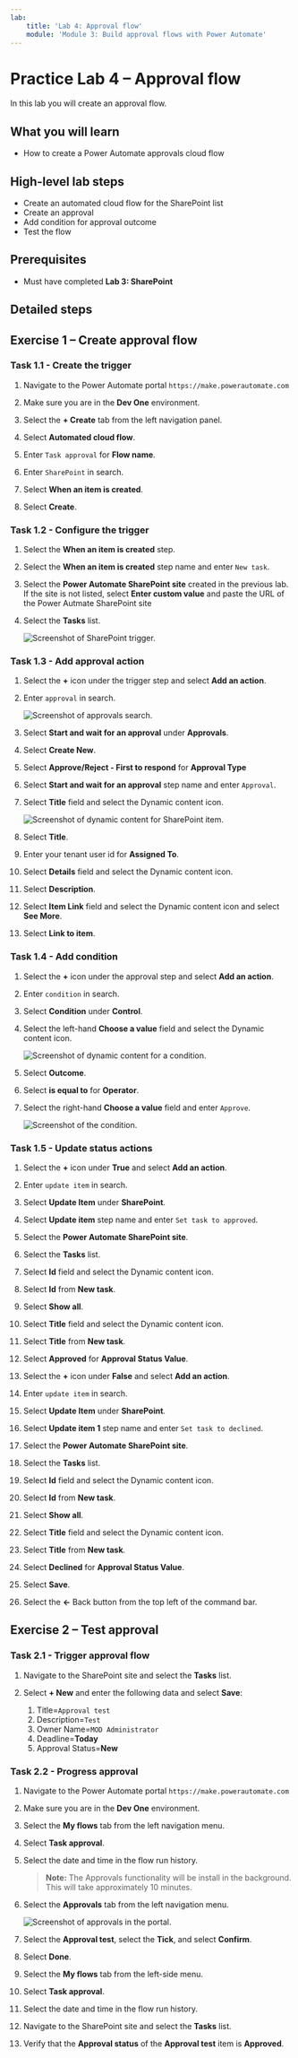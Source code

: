 ```yaml
---
lab:
    title: 'Lab 4: Approval flow'
    module: 'Module 3: Build approval flows with Power Automate'
---
```


# Practice Lab 4 – Approval flow

In this lab you will create an approval flow.

## What you will learn

- How to create a Power Automate approvals cloud flow

## High-level lab steps

- Create an automated cloud flow for the SharePoint list
- Create an approval
- Add condition for approval outcome
- Test the flow
  
## Prerequisites

- Must have completed **Lab 3: SharePoint**

## Detailed steps

## Exercise 1 – Create approval flow

### Task 1.1 - Create the trigger

1. Navigate to the Power Automate portal `https://make.powerautomate.com`

1. Make sure you are in the **Dev One** environment.

1. Select the **+ Create** tab from the left navigation panel.

1. Select **Automated cloud flow**.

1. Enter `Task approval` for **Flow name**.

1. Enter `SharePoint` in search.

1. Select **When an item is created**.

1. Select **Create**.


### Task 1.2 - Configure the trigger

1. Select the **When an item is created** step.

1. Select the **When an item is created** step name and enter `New task`.

1. Select the **Power Automate SharePoint site** created in the previous lab. If the site is not listed, select **Enter custom value** and paste the URL of the Power Autmate SharePoint site

1. Select the **Tasks** list.

    ![Screenshot of SharePoint trigger.](../media/sharepoint-trigger.png)


### Task 1.3 - Add approval action

1. Select the **+** icon under the trigger step and select **Add an action**.

1. Enter `approval` in search.

    ![Screenshot of approvals search.](../media/search-approval.png)

1. Select **Start and wait for an approval** under **Approvals**.

1. Select **Create New**.

1. Select **Approve/Reject - First to respond** for **Approval Type**

1. Select **Start and wait for an approval** step name and enter `Approval`.

1. Select **Title** field and select the Dynamic content icon.

    ![Screenshot of dynamic content for SharePoint item.](../media/sharepoint-dynamic-content.png)

1. Select **Title**.

1. Enter your tenant user id for **Assigned To**.

1. Select **Details** field and select the Dynamic content icon.

1. Select **Description**.

1. Select **Item Link** field and select the Dynamic content icon and select **See More**.

1. Select **Link to item**.


### Task 1.4 - Add condition

1. Select the **+** icon under the approval step and select **Add an action**.

1. Enter `condition` in search.

1. Select **Condition** under **Control**.

1. Select the left-hand **Choose a value** field and select the Dynamic content icon.

    ![Screenshot of dynamic content for a condition.](../media/add-condition.png)

1. Select **Outcome**.

1. Select **is equal to** for **Operator**.

1. Select the right-hand **Choose a value** field and enter `Approve`.

    ![Screenshot of the condition.](../media/condition.png)


### Task 1.5 - Update status actions

1. Select the **+** icon under **True** and select **Add an action**.

1. Enter `update item` in search.

1. Select **Update Item** under **SharePoint**.

1. Select **Update item** step name and enter `Set task to approved`.

1. Select the **Power Automate SharePoint site**.

1. Select the **Tasks** list.

1. Select **Id** field and select the Dynamic content icon.

1. Select **Id** from **New task**.

1. Select **Show all**.

1. Select **Title** field and select the Dynamic content icon.

1. Select **Title** from **New task**.

1. Select **Approved** for **Approval Status Value**.

1. Select the **+** icon under **False** and select **Add an action**.

1. Enter `update item` in search.

1. Select **Update Item** under **SharePoint**.

1. Select **Update item 1** step name and enter `Set task to declined`.

1. Select the **Power Automate SharePoint site**.

1. Select the **Tasks** list.

1. Select **Id** field and select the Dynamic content icon.

1. Select **Id** from **New task**.

1. Select **Show all**.

1. Select **Title** field and select the Dynamic content icon.

1. Select **Title** from **New task**.

1. Select **Declined** for **Approval Status Value**.

1. Select **Save**.

1. Select the **<-** Back button from the top left of the command bar.


## Exercise 2 – Test approval

### Task 2.1 - Trigger approval flow

1. Navigate to the SharePoint site and select the **Tasks** list.

1. Select **+ New** and enter the following data and select **Save**:

   1. Title=`Approval test`
   1. Description=`Test`
   1. Owner Name=`MOD Administrator`
   1. Deadline=**Today**
   1. Approval Status=**New**


### Task 2.2 - Progress approval

1. Navigate to the Power Automate portal `https://make.powerautomate.com`

1. Make sure you are in the **Dev One** environment.

1. Select the **My flows** tab from the left navigation menu.

1. Select **Task approval**.

1. Select the date and time in the flow run history.

    > **Note:** The Approvals functionality will be install in the background. This will take approximately 10 minutes.

1. Select the **Approvals** tab from the left navigation menu.

    ![Screenshot of approvals in the portal.](../media/approvals.png)

1. Select the **Approval test**, select the **Tick**, and select **Confirm**.

1. Select **Done**.

1. Select the **My flows** tab from the left-side menu.

1. Select **Task approval**.

1. Select the date and time in the flow run history.

1. Navigate to the SharePoint site and select the **Tasks** list.

1. Verify that the **Approval status** of the **Approval test** item is **Approved**.

